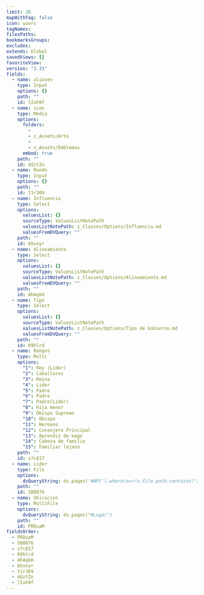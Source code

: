 ```yaml
---
limit: 20
mapWithTag: false
icon: users
tagNames: 
filesPaths: 
bookmarksGroups: 
excludes: 
extends: Global
savedViews: []
favoriteView: 
version: "2.33"
fields:
  - name: aliases
    type: Input
    options: {}
    path: ""
    id: lIxh9f
  - name: icon
    type: Media
    options:
      folders:
        - 
        - z_Assets/Arte
        - 
        - z_Assets/Emblemas
      embed: true
    path: ""
    id: ddztZn
  - name: Mundo
    type: Input
    options: {}
    path: ""
    id: t1r309
  - name: Influencia
    type: Select
    options:
      valuesList: {}
      sourceType: ValuesListNotePath
      valuesListNotePath: z_Classes/Options/Influencia.md
      valuesFromDVQuery: ""
    path: ""
    id: 65vnyr
  - name: Alineamiento
    type: Select
    options:
      valuesList: {}
      sourceType: ValuesListNotePath
      valuesListNotePath: z_Classes/Options/Alineamiento.md
      valuesFromDVQuery: ""
    path: ""
    id: AhAqkH
  - name: Tipo
    type: Select
    options:
      valuesList: {}
      sourceType: ValuesListNotePath
      valuesListNotePath: z_Classes/Options/Tipo de Gobierno.md
      valuesFromDVQuery: ""
    path: ""
    id: R9hlrd
  - name: Rangos
    type: Multi
    options:
      "1": Rey (Lider)
      "2": Caballeros
      "3": Reina
      "4": Lider
      "5": Padre
      "6": Padre
      "7": Padre(Lider)
      "8": Hija menor
      "9": Obispo Supremo
      "10": Obispo
      "11": Hermano
      "12": Consejero Principal
      "13": Aprendiz de mago
      "14": Cabeza de familia
      "15": Familiar lejano
    path: ""
    id: s7c817
  - name: Lider
    type: File
    options:
      dvQueryString: dv.pages('#NPC').where(n=>!n.file.path.contains("z_"))
    path: ""
    id: 5B8076
  - name: Ubicacion
    type: MultiFile
    options:
      dvQueryString: dv.pages("#Lugar")
    path: ""
    id: PRDuaM
fieldsOrder:
  - PRDuaM
  - 5B8076
  - s7c817
  - R9hlrd
  - AhAqkH
  - 65vnyr
  - t1r309
  - ddztZn
  - lIxh9f
---
```

